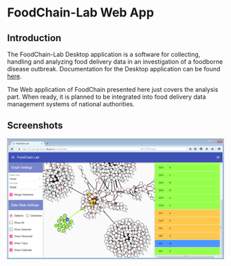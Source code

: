 # FoodChain-Lab Web App

## Introduction

The FoodChain-Lab Desktop application is a software for collecting, handling and analyzing food delivery data in an investigation
of a foodborne disease outbreak. Documentation for the Desktop application can be found [here](https://foodrisklabs.bfr.bund.de/index.php/foodchain-lab/).

The Web application of FoodChain presented here just covers the analysis part. When ready, it is planned to be integrated into food delivery data management 
systems of national authorities.

## Screenshots

![Screenshot](https://github.com/SiLeBAT/fcl-web-app/raw/master/screenshot1.png "Screenshot")
